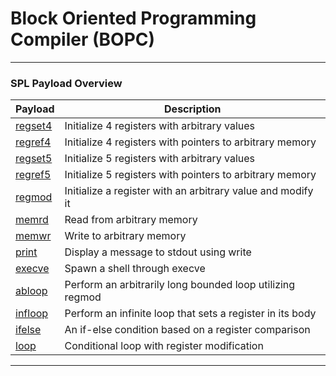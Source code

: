 

# Block Oriented Programming Compiler (BOPC)
___


### SPL Payload Overview


| Payload                  | Description                                 |
|--------------------------|---------------------------------------------|
| [regset4](./regset4.spl) | Initialize 4 registers with arbitrary values |
| [regref4](./regref4.spl) | Initialize 4 registers with pointers to arbitrary memory |
| [regset5](./regset5.spl) | Initialize 5 registers with arbitrary values |
| [regref5](./regref5.spl) | Initialize 5 registers with pointers to arbitrary memory |
| [regmod](./regmod.spl)   | Initialize a register with an arbitrary value and modify it |
| [memrd](./memrd.spl)     | Read from arbitrary memory |
| [memwr](./memwr.spl)     | Write to arbitrary memory |
| [print](./print.spl)     | Display a message to stdout using write |
| [execve](./execve.spl)   | Spawn a shell through execve |
| [abloop](./abloop.spl)   | Perform an arbitrarily long bounded loop utilizing regmod |
| [infloop](./infloop.spl) | Perform an infinite loop that sets a register in its body |
| [ifelse](./ifelse.spl)   | An if-else condition based on a register comparison |
| [loop](./loop.spl)       | Conditional loop with register modification |


___
